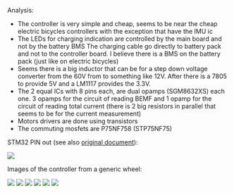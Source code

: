 Analysis:

* The controller is very simple and cheap, seems to be near the cheap electric bicycles controllers with the exception that have the IMU ic
* The LEDs for charging indication are controlled by the main board and not by the battery BMS
The charging cable go directly to battery pack and not to the controller board. I believe there is a BMS on the battery pack (just like on electric bicycles)
* Seems there is a big inductor that can be for a step down voltage converter from the 60V from to something like 12V. After there is a 7805 to provide 5V and a LM1117 provides the 3.3V.
* The 2 equal ICs with 8 pins each, are dual opamps (SGM8632XS) each one. 3 opamps for the circuit of reading BEMF and 1 opamp for the circuit of reading total current (there is 2 big resistors in parallel that seems to be for the current measurement)
* Motors drivers are done using transistors
* The commuting mosfets are P75NF758 (STP75NF75)


STM32 PIN out (see also [original document](https://github.com/qjayjayp/myewheel.org/blob/master/docu/STM32_Generic_Controller_PINout.odg)):

![](https://github.com/qjayjayp/myewheel.org/blob/master/docu/STM32_Generic_Controller_PINout.png)


Images of the controller from a generic wheel:

![](https://github.com/qjayjayp/myewheel.org/blob/master/docu/images/controller/generic_a/img_1009861.jpg)
![](https://github.com/qjayjayp/myewheel.org/blob/master/docu/images/controller/generic_a/img_1009872.jpg)
![](https://github.com/qjayjayp/myewheel.org/blob/master/docu/images/controller/generic_a/img_1009862.jpg)
![](https://github.com/qjayjayp/myewheel.org/blob/master/docu/images/controller/generic_a/img_1009863.jpg)
![](https://github.com/qjayjayp/myewheel.org/blob/master/docu/images/controller/generic_a/img_1009868.jpg)
![](https://github.com/qjayjayp/myewheel.org/blob/master/docu/images/controller/generic_a/img_2129808_e_markup.jpg)